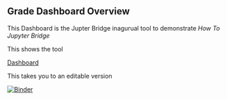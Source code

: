 ## Grade Dashboard Overview

This Dashboard is the Jupter Bridge inagurual tool to demonstrate *How To Jupyter Bridge*

This shows the tool 

[Dashboard](https://py.cafe/app/tpike3/Grade%20DashBoard)


This takes you to an editable version

[![Binder](https://mybinder.org/badge_logo.svg)](https://mybinder.org/v2/gh/tpike3/jupyter_bridge/main?labpath=docs%2Fdomains%2Feducation%2Fcourse_grade_solara.ipynb)
